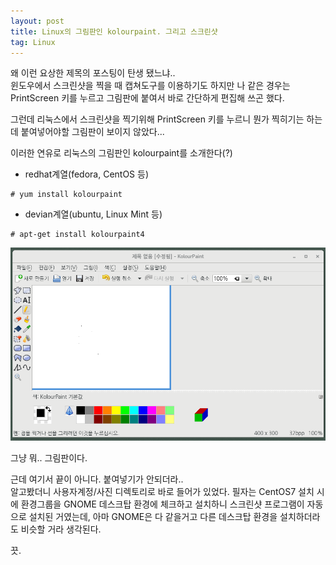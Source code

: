 ```yaml
---
layout: post
title: Linux의 그림판인 kolourpaint. 그리고 스크린샷
tag: Linux
---
```


왜 이런 요상한 제목의 포스팅이 탄생 됐느냐..   
윈도우에서 스크린샷을 찍을 때 캡쳐도구를 이용하기도 하지만 나 같은 경우는 PrintScreen 키를 누르고 그림판에 붙여서 바로 간단하게 편집해 쓰곤 했다.

그런데 리눅스에서 스크린샷을 찍기위해 PrintScreen 키를 누르니 뭔가 찍히기는 하는데 붙여넣어야할 그림판이 보이지 않았다...

이러한 연유로 리눅스의 그림판인 kolourpaint를 소개한다(?)

- redhat계열(fedora, CentOS 등)

```terminal
# yum install kolourpaint
```

- devian계열(ubuntu, Linux Mint 등)

```terminal
# apt-get install kolourpaint4
```

![Kolorpaint](/public/img/Kolourpaint.png)

그냥 뭐.. 그림판이다.

근데 여기서 끝이 아니다. 붙여넣기가 안되더라..  
알고봤더니 사용자계정/사진 디렉토리로 바로 들어가 있었다.
필자는 CentOS7 설치 시에 환경그룹을 GNOME 데스크탑 환경에 체크하고 설치하니 스크린샷 프로그램이 자동으로 설치된 거였는데, 아마 GNOME은 다 같을거고 다른 데스크탑 환경을 설치하더라도 비슷할 거라 생각된다.

끗.